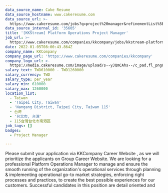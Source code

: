 ```yaml
---
data_source_name: Cake Resume
data_source_hostname: www.cakeresume.com
data_source_url: >-
  https://www.cakeresume.com/jobs?q=project%20manager&refinementList%5Blang_name%5D%5B0%5D=English&refinementList%5Bsalary_type%5D=per_year&range%5Bsalary_range%5D%5Bmin%5D=1000000&page=2
data_source_internal_id: '35605'
title: '[KKStream] Platform Operations Project Manager'
job_url: >-
  https://www.cakeresume.com/companies/kkcompany/jobs/kkstream-platform-operation-project-manager
date: 2022-01-05T08:00:43.864Z
company_name: KKCompany
company_page_url: 'https://www.cakeresume.com/companies/kkcompany'
company_logo_url: >-
  https://media.cakeresume.com/image/upload/s--yJQmCAhs--/c_pad,fl_png8,h_200,w_200/v1637561973/kxxyllrqxnxut3jg0vup.png
salary_text: TWD610000 - TWD1260000
salary_currency: TWD
salary_type: per_year
salary_min: 610000
salary_max: 1260000
location_list:
  - Taiwan
  - 'Taipei City, Taiwan'
  - 'Nangang District, Taipei City, Taiwan 115'
  - 台灣
  - '台北市, 台灣'
  - 115台灣台北市南港區
job_tags: []
badges:
  - Project Manager

---
```


Please submit your application via KKCompany Career Website , as we will prioritize the applicants on Group Career Website. We are looking for a professional Platform Operations Manager to manage and ensure the smooth running of the organization's operational services through planning & implementing operational go-to market strategies, enforcing right processes and practices, to create the best possible experiences for our customers. Successful candidates in this position are detail oriented and